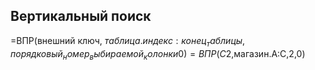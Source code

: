## Вертикальный поиск
=ВПР(внешний ключ, $таблица.индекс:конец_таблицы, порядковый_номер_выбираемой_колонки 0)
=ВПР(C2,$магазин.A:C,2,0)
